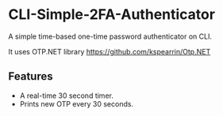 # CLI-Simple-2FA-Authenticator
A simple time-based one-time password authenticator on CLI.

It uses OTP.NET library https://github.com/kspearrin/Otp.NET

## Features
- A real-time 30 second timer.
- Prints new OTP every 30 seconds.

